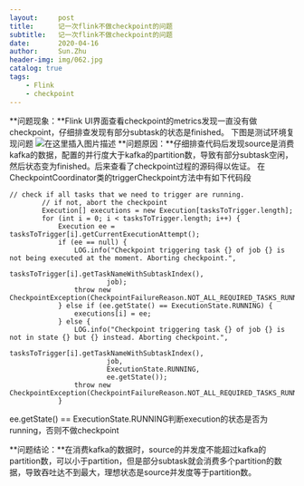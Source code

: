 ```yaml
---
layout:     post
title:      记一次flink不做checkpoint的问题
subtitle:   记一次flink不做checkpoint的问题
date:       2020-04-16
author:     Sun.Zhu
header-img: img/062.jpg
catalog: true
tags:
    - Flink
    - checkpoint
---
```


**问题现象：**Flink UI界面查看checkpoint的metrics发现一直没有做checkpoint，仔细排查发现有部分subtask的状态是finished。
下图是测试环境复现问题
![在这里插入图片描述](https://img-blog.csdnimg.cn/20200413234511312.png?x-oss-process=image/watermark,type_ZmFuZ3poZW5naGVpdGk,shadow_10,text_aHR0cHM6Ly9ibG9nLmNzZG4ubmV0L3dlaXhpbl80MTYwODA2Ng==,size_16,color_FFFFFF,t_70)
**问题原因：**仔细排查代码后发现source是消费kafka的数据，配置的并行度大于kafka的partition数，导致有部分subtask空闲，然后状态变为finished。后来查看了checkpoint过程的源码得以佐证。
在CheckpointCoordinator类的triggerCheckpoint方法中有如下代码段

```
// check if all tasks that we need to trigger are running.
		// if not, abort the checkpoint
		Execution[] executions = new Execution[tasksToTrigger.length];
		for (int i = 0; i < tasksToTrigger.length; i++) {
			Execution ee = tasksToTrigger[i].getCurrentExecutionAttempt();
			if (ee == null) {
				LOG.info("Checkpoint triggering task {} of job {} is not being executed at the moment. Aborting checkpoint.",
						tasksToTrigger[i].getTaskNameWithSubtaskIndex(),
						job);
				throw new CheckpointException(CheckpointFailureReason.NOT_ALL_REQUIRED_TASKS_RUNNING);
			} else if (ee.getState() == ExecutionState.RUNNING) {
				executions[i] = ee;
			} else {
				LOG.info("Checkpoint triggering task {} of job {} is not in state {} but {} instead. Aborting checkpoint.",
						tasksToTrigger[i].getTaskNameWithSubtaskIndex(),
						job,
						ExecutionState.RUNNING,
						ee.getState());
				throw new CheckpointException(CheckpointFailureReason.NOT_ALL_REQUIRED_TASKS_RUNNING);
			}
```
ee.getState() == ExecutionState.RUNNING判断execution的状态是否为running，否则不做checkpoint

**问题结论：**在消费kafka的数据时，source的并发度不能超过kafka的partition数，可以小于partition，但是部分subtask就会消费多个partition的数据，导致吞吐达不到最大，理想状态是source并发度等于partition数。
